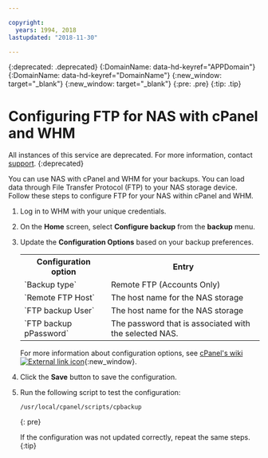 ```yaml
---

copyright:
  years: 1994, 2018
lastupdated: "2018-11-30"

---
```

{:deprecated: .deprecated}
{:DomainName: data-hd-keyref="APPDomain"}
{:DomainName: data-hd-keyref="DomainName"}
{:new_window: target="_blank"}
{:new_window: target="_blank"}
{:pre: .pre}
{:tip: .tip}

# Configuring FTP for NAS with cPanel and WHM

All instances of this service are deprecated. For more information, contact [support](https://www.ibm.com/cloud-computing/bluemix/contact-us).
{:deprecated}

You can use NAS with cPanel and WHM for your backups. You can load data through File Transfer Protocol (FTP) to your NAS storage device. Follow these steps to configure FTP for your NAS within cPanel and WHM.

1. Log in to WHM with your unique credentials.

2. On the **Home** screen, select **Configure backup** from the **backup** menu.

3. Update the **Configuration Options** based on your backup preferences.

   <table>
   <tr>
     <th>Configuration option</th>
     <th>Entry</th>
   </tr>
   <tr>
     <td>`Backup type`</td>
     <td>Remote FTP (Accounts Only)</td>
   </tr>
   <tr>
     <td>`Remote FTP Host`</td>
     <td>The host name for the NAS storage</td>
   </tr>
   <tr>
     <td>`FTP backup User`</td>
     <td>The host name for the NAS storage</td>
   </tr>
   <tr>
     <td>`FTP backup pPassword`</td>
     <td>The password that is associated with the selected NAS.</td>
   </tr>
   </table>

   For more information about configuration options, see [cPanel's wiki ![External link icon](../../icons/launch-glyph.svg "External link icon")](https://docs.cpanel.net/display/68Docs/Backup+Configuration#70704c1ed4aa4817b989519beca3f78d){:new_window}.

4. Click the **Save** button to save the configuration.

5. Run the following script to test the configuration:

   ```
   /usr/local/cpanel/scripts/cpbackup
   ```
   {: pre}

   If the configuration was not updated correctly, repeat the same steps.
   {:tip}
